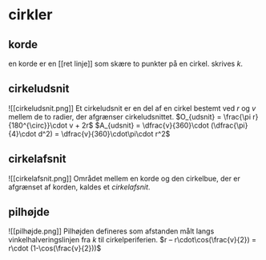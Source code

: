 # cirkler
## korde
en korde er en [[ret linje]] som skære to punkter på en cirkel. skrives $k$.
## cirkeludsnit
![[cirkeludsnit.png]]
Et cirkeludsnit er en del af en cirkel bestemt ved $r$ og $v$ mellem de to radier, der afgrænser cirkeludsnittet.
$O_{udsnit} = \frac{\pi r}{180^{\circ}}\cdot v + 2r$
$A_{udsnit} = \dfrac{v}{360}\cdot (\dfrac{\pi}{4}\cdot d^2) = \dfrac{v}{360}\cdot\pi\cdot r^2$
## cirkelafsnit
![[cirkelafsnit.png]]
Området mellem en korde og den cirkelbue, der er afgrænset af korden, kaldes et *cirkelafsnit*.
## pilhøjde
![[pilhøjde.png]]
Pilhøjden defineres som afstanden målt langs vinkelhalveringslinjen fra $k$ til cirkelperiferien.
$r – r\cdot\cos(\frac{v}{2}) = r\cdot (1-\cos(\frac{v}{2}))$